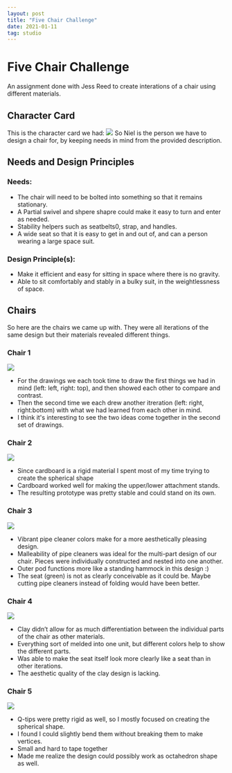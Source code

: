 ```yaml
---
layout: post
title: "Five Chair Challenge"
date: 2021-01-11
tag: studio
---
```

# Five Chair Challenge
An assignment done with Jess Reed to create interations of a chair using different materials.

## Character Card
This is the character card we had:
<img src="https://garcia50gabriela.github.io/images/chairchallenge_1.PNG" />
So Niel is the person we have to design a chair for, by keeping needs in mind from the provided description.

## Needs and Design Principles
### Needs:
- The chair will need to be bolted into something so that it remains stationary.
- A Partial swivel and shpere shapre could make it easy to turn and enter as needed.
- Stability helpers such as seatbelts0, strap, and handles.
- A wide seat so that it is easy to get in and out of, and can a person wearing a large space suit.

### Design Principle(s):
- Make it efficient and easy for sitting in space where there is no gravity.
- Able to sit comfortably and stably in a bulky suit, in the weightlessness of space.

## Chairs
So here are the chairs we came up with. They were all iterations of the same design but their materials revealed different things.

### Chair 1
<img src="https://garcia50gabriela.github.io/images/chairchallenge_2.PNG" />

- For the drawings we each took time to draw the first things we had in mind (left: left, right: top), and then showed each other to compare and contrast.
- Then the second time we each drew another itreration (left: right, right:bottom) with what we had learned from each other in mind.
- I think it's interesting to see the two ideas come together in the second set of drawings.

### Chair 2
<img src="https://garcia50gabriela.github.io/images/chairchallenge_3.PNG" />

- Since cardboard is a rigid material I spent most of my time trying to create the spherical shape
- Cardboard worked well for making the upper/lower attachment stands.
- The resulting prototype was pretty stable and could stand on its own.

### Chair 3
<img src="https://garcia50gabriela.github.io/images/chairchallenge_4.PNG" />

- Vibrant pipe cleaner colors make for a more aesthetically pleasing design.
- Malleability of pipe cleaners was ideal for the multi-part design of our chair. Pieces were individually constructed and nested into one another.
- Outer pod functions more like a standing hammock in this design :)
- The seat (green) is not as clearly conceivable as it could be. Maybe cutting pipe cleaners instead of folding would have been better.

### Chair 4
<img src="https://garcia50gabriela.github.io/images/chairchallenge_5.PNG" />

- Clay didn’t allow for as much differentiation between the individual parts of the chair as other materials.
- Everything sort of melded into one unit, but different colors help to show the different parts. 
- Was able to make the seat itself look more clearly like a seat than in other iterations.
- The aesthetic quality of the clay design is lacking.

### Chair 5
<img src="https://garcia50gabriela.github.io/images/chairchallenge_6.PNG" />

- Q-tips were pretty rigid as well, so I mostly focused on creating the spherical shape. 
- I found I could slightly bend them without breaking them to make vertices.
- Small and hard to tape together
- Made me realize the design could possibly work as octahedron shape as well.
